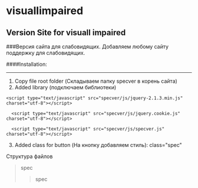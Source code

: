 # visuallimpaired
## Version Site for visuall impaired

###Версия сайта для слабовидящих. Добавляем любому сайту поддержку для слабовидящих.

####Installation:  
***
1. Copy file root folder (Складываем папку specver в корень сайта)
2. Added library (подключаем библиотеки)
```
<script type="text/javascript" src="specver/js/jquery-2.1.3.min.js"  charset="utf-8"></script>
```
```
  <script type="text/javascript" src="specver/js/jquery.cookie.js"  charset="utf-8"></script>
```
```
  <script type="text/javascript" src="specver/js/specver.js" charset="utf-8"></script>
```
3. Added class for button (На кнопку добавляем стиль): class="spec"

Структура файлов
>spec
>>spec
